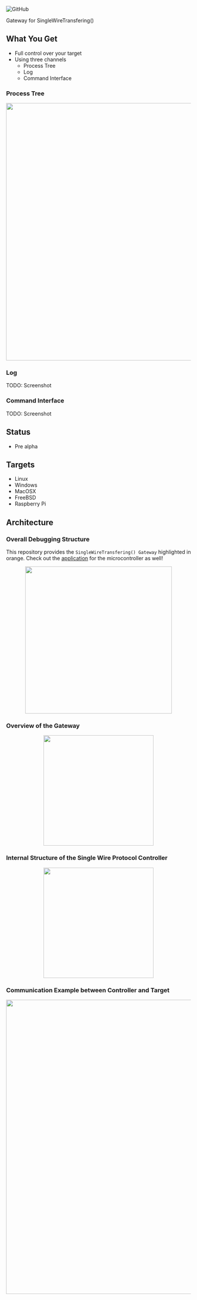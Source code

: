 ![GitHub](https://img.shields.io/github/license/NoOrientationProgramming/gw-dbg-swt?style=plastic)

Gateway for SingleWireTransfering()

## What You Get

- Full control over your target
- Using three channels
  - Process Tree
  - Log
  - Command Interface

### Process Tree

<p align="center">
  <kbd>
    <img src="https://raw.githubusercontent.com/NoOrientationProgramming/gw-dbg-swt/main/doc/screenshots/Screenshot%20from%202025-04-08%2022-40-02.png" style="width: 700px; max-width:100%"/>
  </kbd>
</p>

### Log

TODO: Screenshot

### Command Interface

TODO: Screenshot

## Status

- Pre alpha

## Targets

- Linux
- Windows
- MacOSX
- FreeBSD
- Raspberry Pi

## Architecture

### Overall Debugging Structure

This repository provides the `SingleWireTransfering() Gateway` highlighted in orange. Check out the [application](https://github.com/NoOrientationProgramming/hello-world-stm32) for the microcontroller as well!

<p align="center">
  <kbd>
    <img src="https://raw.githubusercontent.com/NoOrientationProgramming/gw-dbg-swt/main/doc/system/stm32-uart_3.svg" style="width: 400px; max-width:100%"/>
  </kbd>
</p>

### Overview of the Gateway

<p align="center">
  <kbd>
    <img src="https://raw.githubusercontent.com/NoOrientationProgramming/gw-dbg-swt/main/doc/system/overview-gw.svg" style="width: 300px; max-width:100%"/>
  </kbd>
</p>

### Internal Structure of the Single Wire Protocol Controller

<p align="center">
  <kbd>
    <img src="https://raw.githubusercontent.com/NoOrientationProgramming/gw-dbg-swt/main/doc/system/structure-dbg-internal.svg" style="width: 300px; max-width:100%"/>
  </kbd>
</p>

### Communication Example between Controller and Target

<p align="center">
  <kbd>
    <img src="https://raw.githubusercontent.com/NoOrientationProgramming/gw-dbg-swt/main/doc/system/protocol/B1_swt-ctrl-to-target_cmd_cmd-resp.svg" style="width: 800px; max-width:100%"/>
  </kbd>
</p>
